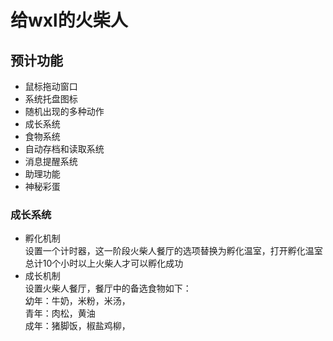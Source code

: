 # 给wxl的火柴人  
## 预计功能   
* 鼠标拖动窗口  
* 系统托盘图标  
* 随机出现的多种动作  
* 成长系统
* 食物系统
* 自动存档和读取系统
* 消息提醒系统
* 助理功能
* 神秘彩蛋
###  成长系统
* 孵化机制  
    设置一个计时器，这一阶段火柴人餐厅的选项替换为孵化温室，打开孵化温室总计10个小时以上火柴人才可以孵化成功
* 成长机制  
    设置火柴人餐厅，餐厅中的备选食物如下：  
    幼年：牛奶，米粉，米汤，  
    青年：肉松，黄油  
    成年：猪脚饭，椒盐鸡柳，  